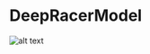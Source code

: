 # DeepRacerModel

![alt text](https://i.kym-cdn.com/entries/icons/facebook/000/028/987/lightningspeed.jpg)
